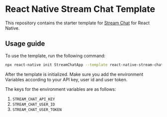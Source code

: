 # React Native Stream Chat Template

This repository contains the starter template for [Stream Chat](https://github.com/GetStream/stream-chat-react-native) for React Native.

## Usage guide

To use the template, run the following command:

```sh
npx react-native init StreamChatApp --template react-native-stream-chat-template
```

After the template is initialized. Make sure you add the environment Variables according to your API key, user id and user token.

The keys for the environment variables are as follows:
1. `STREAM_CHAT_API_KEY`
2. `STREAM_CHAT_USER_ID`
3. `STREAM_CHAT_USER_TOKEN`

